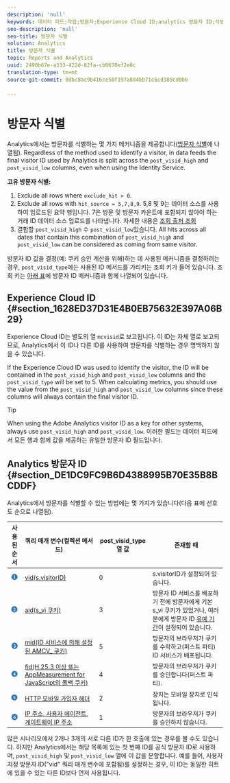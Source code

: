```yaml
---
description: 'null'
keywords: 데이터 피드;작업;방문자;Experience Cloud ID;analytics 방문자 ID;식별
seo-description: 'null'
seo-title: 방문자 식별
solution: Analytics
title: 방문자 식별
topic: Reports and Analytics
uuid: 2490b67e-a333-422d-82fa-cb0670ef2e0c
translation-type: tm+mt
source-git-commit: 0dbc8ac9b416ce50f197a884bb71c6cd389cd0bb

---
```



# 방문자 식별

Analytics에서는 방문자를 식별하는 몇 가지 메커니즘을 제공합니다([방문자 식별](../../../export/analytics-data-feed/c-df-contents/datafeeds-visid.md#concept_BE966BABA7D0475BB706BC6676B8FA11)에 나열됨). Regardless of the method used to identify a visitor, in data feeds the final visitor ID used by Analytics is split across the `post_visid_high` and `post_visid_low` columns, even when using the Identity Service.

**고유 방문자 식별:**

1. Exclude all rows where `exclude_hit > 0`.
1. Exclude all rows with `hit_source = 5,7,8,9`. 5,8 및 9는 데이터 소스를 사용하여 업로드된 요약 행입니다. 7은 방문 및 방문자 카운트에 포함되지 않아야 하는 거래 ID 데이터 소스 업로드를 나타냅니다. 자세한 내용은 [조회 출처 조회](../../../export/analytics-data-feed/c-df-contents/datafeeds-hit-source.md#concept_FE4C114F6A524F7593D5CAC944C36C42)
1. 결합할 `post_visid_high` 수 `post_visid_low`있습니다. All hits across all dates that contain this combination of `post_visid_high` and `post_visid_low` can be considered as coming from same visitor.

방문자 ID 값을 결정(예: 쿠키 승인 계산을 위해)하는 데 사용된 메커니즘을 결정하려는 경우, `post_visid_type`에는 사용된 ID 메서드를 가리키는 조회 키가 들어 있습니다. 조회 키는 [아래 표](../../../export/analytics-data-feed/c-df-contents/datafeeds-visid.md#table_D267D36451F643D1BB68AF6FEAA6AD1A)에 방문자 ID 메커니즘과 함께 나열되어 있습니다.

## Experience Cloud ID {#section_1628ED37D31E4B0EB75632E397A06B29}

Experience Cloud ID는 별도의 열 `mcvisid`로 보고됩니다. 이 ID는 자체 열로 보고되므로, Analytics에서 이 ID나 다른 ID를 사용하여 방문자를 식별하는 경우 명백하지 않을 수 있습니다.

If the Experience Cloud ID was used to identify the visitor, the ID will be contained in the `post_visid_high` and `post_visid_low` columns and the `post_visid_type` will be set to 5. When calculating metrics, you should use the value from the `post_visid_high` and `post_visid_low` columns since these columns will always contain the final visitor ID.

>[!TIP]
>
> When using the Adobe Analytics visitor ID as a key for other systems, always use `post_visid_high` and `post_visid_low`. 이러한 필드는 데이터 피드에서 모든 행과 함께 값을 제공하는 유일한 방문자 ID 필드입니다.

## Analytics 방문자 ID {#section_DE1DC9FC9B6D4388995B70E35B8BCDDF}

Analytics에서 방문자를 식별할 수 있는 방법에는 몇 가지가 있습니다(다음 표에 선호도 순으로 나열됨).

| 사용된 순서 | 쿼리 매개 변수(컬렉션 메서드) | post_visid_type 열 값 | 존재할 때 |
|---|---|---|---|
| ![](assets/step1_icon.png) | [vid(s.visitorID)](https://marketing.adobe.com/resources/help/en_US/sc/implement/visid_custom.html) | 0 | s.visitorID가 설정되어 있습니다. |
| ![](assets/step2_icon.png) | [aid(s_vi 쿠키)](https://marketing.adobe.com/resources/help/en_US/sc/implement/visid_analytics.html) | 3 | 방문자 ID 서비스를 배포하기 전에 방문자에게 기본 s_vi 쿠키가 있었거나, 여러분에게 방문자 ID [유예 기간](https://marketing.adobe.com/resources/help/en_US/mcvid/mcvid_grace_period.html)이 설정되어 있습니다. |
| ![](assets/step3_icon.png) | [mid(ID 서비스에 의해 설정된 AMCV_ 쿠키)](https://marketing.adobe.com/resources/help/en_US/mcvid/) | 5 | 방문자의 브라우저가 쿠키를 수락하고(퍼스트 파티) ID 서비스가 배포됩니다. |
| ![](assets/step4_icon.png) | [fid(H.25.3 이상 또는 AppMeasurement for JavaScript의 폴백 쿠키)](https://marketing.adobe.com/resources/help/en_US/sc/implement/visid_fallback.html) | 4 | 방문자의 브라우저가 쿠키를 승인합니다(퍼스트 파티). |
| ![](assets/step5_icon.png) | [HTTP 모바일 가입자 헤더](https://marketing.adobe.com/resources/help/en_US/sc/implement/visid_mobile.html) | 2 | 장치는 모바일 장치로 인식됩니다. |
| ![](assets/step6_icon.png) | [IP 주소, 사용자 에이전트, 게이트웨이 IP 주소](https://marketing.adobe.com/resources/help/en_US/sc/implement/visid_fallback.html) | 1 | 방문자의 브라우저가 쿠키를 승인하지 않습니다. |

많은 시나리오에서 2개나 3개의 서로 다른 ID가 한 호출에 있는 경우를 볼 수도 있습니다. 하지만 Analytics에서는 해당 목록에 있는 첫 번째 ID를 공식 방문자 ID로 사용하며, `post_visid_high` 및 `post_visid_low` 열에 이 값을 분할합니다. 예를 들어, 사용자 지정 방문자 ID("vid" 쿼리 매개 변수에 포함됨)를 설정하는 경우, 이 ID는 동일한 히트에 있을 수 있는 다른 ID보다 먼저 사용됩니다.
